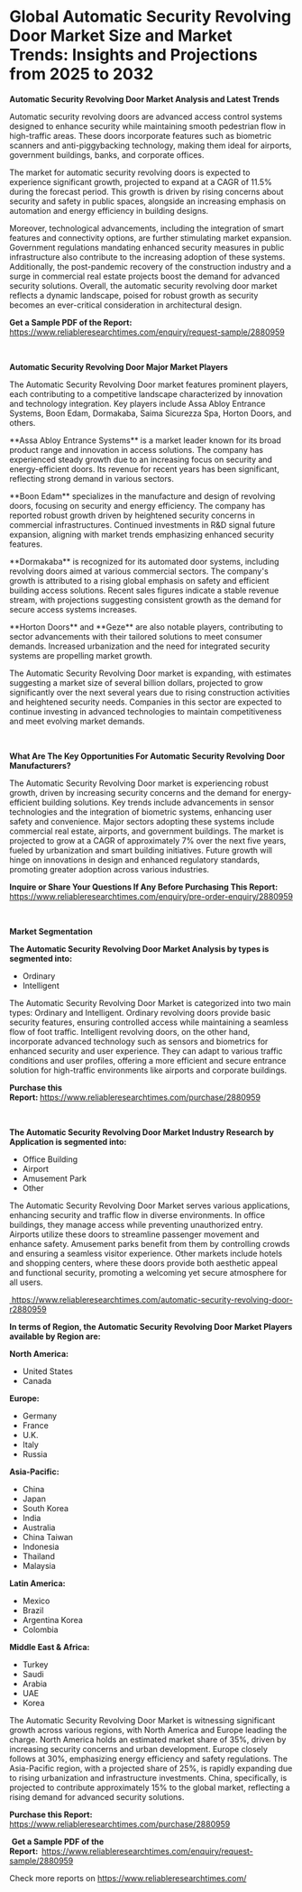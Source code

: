<p><h1>Global Automatic Security Revolving Door Market Size and Market Trends: Insights and Projections from 2025 to 2032</h1></p><p><strong>Automatic Security Revolving Door Market Analysis and Latest Trends</strong></p>
<p><p>Automatic security revolving doors are advanced access control systems designed to enhance security while maintaining smooth pedestrian flow in high-traffic areas. These doors incorporate features such as biometric scanners and anti-piggybacking technology, making them ideal for airports, government buildings, banks, and corporate offices.</p><p>The market for automatic security revolving doors is expected to experience significant growth, projected to expand at a CAGR of 11.5% during the forecast period. This growth is driven by rising concerns about security and safety in public spaces, alongside an increasing emphasis on automation and energy efficiency in building designs. </p><p>Moreover, technological advancements, including the integration of smart features and connectivity options, are further stimulating market expansion. Government regulations mandating enhanced security measures in public infrastructure also contribute to the increasing adoption of these systems. Additionally, the post-pandemic recovery of the construction industry and a surge in commercial real estate projects boost the demand for advanced security solutions. Overall, the automatic security revolving door market reflects a dynamic landscape, poised for robust growth as security becomes an ever-critical consideration in architectural design.</p></p>
<p><strong>Get a Sample PDF of the Report:&nbsp;</strong> <a href="https://www.reliableresearchtimes.com/enquiry/request-sample/2880959?utm_campaign=1950&utm_medium=2&utm_source=Github&utm_content=ia&utm_term=12032025&utm_id=automatic-security-revolving-door">https://www.reliableresearchtimes.com/enquiry/request-sample/2880959</a></p>
<p>&nbsp;</p>
<p><strong>Automatic Security Revolving Door Major Market Players</strong></p>
<p><p>The Automatic Security Revolving Door market features prominent players, each contributing to a competitive landscape characterized by innovation and technology integration. Key players include Assa Abloy Entrance Systems, Boon Edam, Dormakaba, Saima Sicurezza Spa, Horton Doors, and others.</p><p>**Assa Abloy Entrance Systems** is a market leader known for its broad product range and innovation in access solutions. The company has experienced steady growth due to an increasing focus on security and energy-efficient doors. Its revenue for recent years has been significant, reflecting strong demand in various sectors.</p><p>**Boon Edam** specializes in the manufacture and design of revolving doors, focusing on security and energy efficiency. The company has reported robust growth driven by heightened security concerns in commercial infrastructures. Continued investments in R&D signal future expansion, aligning with market trends emphasizing enhanced security features.</p><p>**Dormakaba** is recognized for its automated door systems, including revolving doors aimed at various commercial sectors. The company's growth is attributed to a rising global emphasis on safety and efficient building access solutions. Recent sales figures indicate a stable revenue stream, with projections suggesting consistent growth as the demand for secure access systems increases.</p><p>**Horton Doors** and **Geze** are also notable players, contributing to sector advancements with their tailored solutions to meet consumer demands. Increased urbanization and the need for integrated security systems are propelling market growth.</p><p>The Automatic Security Revolving Door market is expanding, with estimates suggesting a market size of several billion dollars, projected to grow significantly over the next several years due to rising construction activities and heightened security needs. Companies in this sector are expected to continue investing in advanced technologies to maintain competitiveness and meet evolving market demands.</p></p>
<p>&nbsp;</p>
<p><strong>What Are The Key Opportunities For Automatic Security Revolving Door Manufacturers?</strong></p>
<p><p>The Automatic Security Revolving Door market is experiencing robust growth, driven by increasing security concerns and the demand for energy-efficient building solutions. Key trends include advancements in sensor technologies and the integration of biometric systems, enhancing user safety and convenience. Major sectors adopting these systems include commercial real estate, airports, and government buildings. The market is projected to grow at a CAGR of approximately 7% over the next five years, fueled by urbanization and smart building initiatives. Future growth will hinge on innovations in design and enhanced regulatory standards, promoting greater adoption across various industries.</p></p>
<p><strong>Inquire or Share Your Questions If Any Before Purchasing This Report:</strong> <a href="https://www.reliableresearchtimes.com/enquiry/pre-order-enquiry/2880959?utm_campaign=1950&utm_medium=2&utm_source=Github&utm_content=ia&utm_term=12032025&utm_id=automatic-security-revolving-door">https://www.reliableresearchtimes.com/enquiry/pre-order-enquiry/2880959</a></p>
<p>&nbsp;</p>
<p><strong>Market Segmentation</strong></p>
<p><strong>The Automatic Security Revolving Door Market Analysis by types is segmented into:</strong></p>
<p><ul><li>Ordinary</li><li>Intelligent</li></ul></p>
<p><p>The Automatic Security Revolving Door Market is categorized into two main types: Ordinary and Intelligent. Ordinary revolving doors provide basic security features, ensuring controlled access while maintaining a seamless flow of foot traffic. Intelligent revolving doors, on the other hand, incorporate advanced technology such as sensors and biometrics for enhanced security and user experience. They can adapt to various traffic conditions and user profiles, offering a more efficient and secure entrance solution for high-traffic environments like airports and corporate buildings.</p></p>
<p><strong>Purchase this Report:&nbsp;</strong><a href="https://www.reliableresearchtimes.com/purchase/2880959?utm_campaign=1950&utm_medium=2&utm_source=Github&utm_content=ia&utm_term=12032025&utm_id=automatic-security-revolving-door">https://www.reliableresearchtimes.com/purchase/2880959</a></p>
<p>&nbsp;</p>
<p><strong>The Automatic Security Revolving Door Market Industry Research by Application is segmented into:</strong></p>
<p><ul><li>Office Building</li><li>Airport</li><li>Amusement Park</li><li>Other</li></ul></p>
<p><p>The Automatic Security Revolving Door Market serves various applications, enhancing security and traffic flow in diverse environments. In office buildings, they manage access while preventing unauthorized entry. Airports utilize these doors to streamline passenger movement and enhance safety. Amusement parks benefit from them by controlling crowds and ensuring a seamless visitor experience. Other markets include hotels and shopping centers, where these doors provide both aesthetic appeal and functional security, promoting a welcoming yet secure atmosphere for all users.</p></p>
<p><a href="https://www.reliableresearchtimes.com/automatic-security-revolving-door-r2880959?utm_campaign=1950&utm_medium=2&utm_source=Github&utm_content=ia&utm_term=12032025&utm_id=automatic-security-revolving-door">&nbsp;https://www.reliableresearchtimes.com/automatic-security-revolving-door-r2880959</a></p>
<p><strong>In terms of Region, the Automatic Security Revolving Door Market Players available by Region are:</strong></p>
<p>
    <p> <strong> North America: </strong>
        <ul>
            <li>United States</li>
            <li>Canada</li>
        </ul>
        </p> 
    <p> <strong> Europe: </strong>
        <ul>
            <li>Germany</li>
            <li>France</li>
            <li>U.K.</li>
            <li>Italy</li>
            <li>Russia</li>
        </ul>
        </p> 
    <p> <strong> Asia-Pacific: </strong>
        <ul>
            <li>China</li>
            <li>Japan</li>
            <li>South Korea</li>
            <li>India</li>
            <li>Australia</li>
            <li>China Taiwan</li>
            <li>Indonesia</li>
            <li>Thailand</li>
            <li>Malaysia</li>
        </ul>
        </p> 
    <p> <strong> Latin America: </strong>
        <ul>
            <li>Mexico</li>
            <li>Brazil</li>
            <li>Argentina Korea</li>
            <li>Colombia</li>
        </ul>
        </p> 
    <p> <strong> Middle East & Africa: </strong>
        <ul>
            <li>Turkey</li>
            <li>Saudi</li>
            <li>Arabia</li>
            <li>UAE</li>
            <li>Korea</li>
        </ul>
    </p>
    </p>
<p><p>The Automatic Security Revolving Door Market is witnessing significant growth across various regions, with North America and Europe leading the charge. North America holds an estimated market share of 35%, driven by increasing security concerns and urban development. Europe closely follows at 30%, emphasizing energy efficiency and safety regulations. The Asia-Pacific region, with a projected share of 25%, is rapidly expanding due to rising urbanization and infrastructure investments. China, specifically, is projected to contribute approximately 15% to the global market, reflecting a rising demand for advanced security solutions.</p></p>
<p><strong>Purchase this Report: </strong><a href="https://www.reliableresearchtimes.com/purchase/2880959?utm_campaign=1950&utm_medium=2&utm_source=Github&utm_content=ia&utm_term=12032025&utm_id=automatic-security-revolving-door">https://www.reliableresearchtimes.com/purchase/2880959</a></p>
<p>&nbsp;<strong>Get a Sample PDF of the Report:&nbsp;&nbsp;</strong><a href="https://www.reliableresearchtimes.com/enquiry/request-sample/2880959?utm_campaign=1950&utm_medium=2&utm_source=Github&utm_content=ia&utm_term=12032025&utm_id=automatic-security-revolving-door">https://www.reliableresearchtimes.com/enquiry/request-sample/2880959</a></p>
<p><strong></strong></p>
<p>Check more reports on <a href="https://www.reliableresearchtimes.com/?utm_campaign=1950&utm_medium=2&utm_source=Github&utm_content=ia&utm_term=12032025&utm_id=automatic-security-revolving-door">https://www.reliableresearchtimes.com/</a></p>